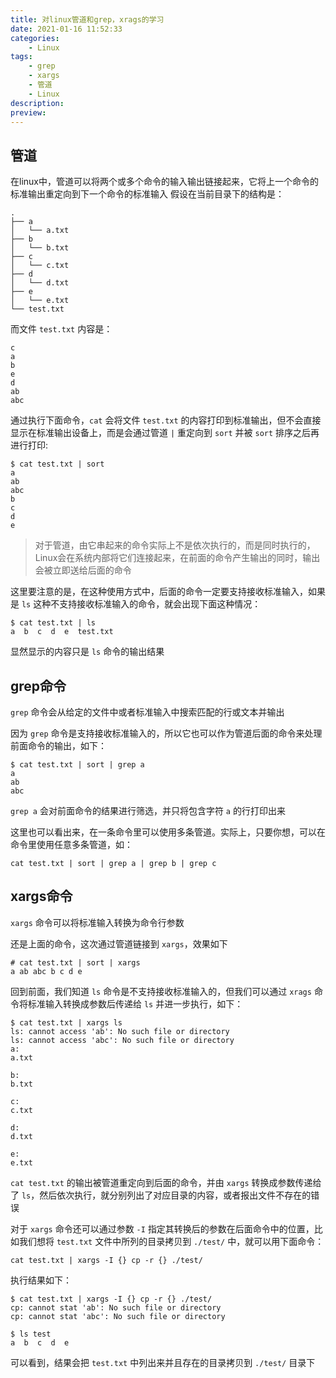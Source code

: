 ```yaml
---
title: 对linux管道和grep，xrags的学习
date: 2021-01-16 11:52:33
categories: 
    - Linux
tags: 
    - grep
    - xargs
    - 管道
    - Linux
description:
preview:
---
```


## 管道
在linux中，管道可以将两个或多个命令的输入输出链接起来<!--more-->，它将上一个命令的标准输出重定向到下一个命令的标准输入
假设在当前目录下的结构是：
```
.
├── a
│   └── a.txt
├── b
│   └── b.txt
├── c
│   └── c.txt
├── d
│   └── d.txt
├── e
│   └── e.txt
└── test.txt
```
而文件 `test.txt` 内容是：
```
c
a
b
e
d
ab
abc
```
通过执行下面命令，`cat` 会将文件 `test.txt` 的内容打印到标准输出，但不会直接显示在标准输出设备上，而是会通过管道 `|` 重定向到 `sort` 并被 `sort` 排序之后再进行打印:
```
$ cat test.txt | sort
a
ab
abc
b
c
d
e
```

> 对于管道，由它串起来的命令实际上不是依次执行的，而是同时执行的，Linux会在系统内部将它们连接起来，在前面的命令产生输出的同时，输出会被立即送给后面的命令 

这里要注意的是，在这种使用方式中，后面的命令一定要支持接收标准输入，如果是 `ls` 这种不支持接收标准输入的命令，就会出现下面这种情况：
```
$ cat test.txt | ls
a  b  c  d  e  test.txt
```
显然显示的内容只是 `ls` 命令的输出结果

## grep命令
`grep` 命令会从给定的文件中或者标准输入中搜索匹配的行或文本并输出

因为 `grep` 命令是支持接收标准输入的，所以它也可以作为管道后面的命令来处理前面命令的输出，如下：
```
$ cat test.txt | sort | grep a
a
ab
abc
```
`grep a` 会对前面命令的结果进行筛选，并只将包含字符 `a` 的行打印出来

这里也可以看出来，在一条命令里可以使用多条管道。实际上，只要你想，可以在命令里使用任意多条管道，如：
```
cat test.txt | sort | grep a | grep b | grep c
```

## xargs命令
`xargs` 命令可以将标准输入转换为命令行参数

还是上面的命令，这次通过管道链接到 `xargs`，效果如下
```
# cat test.txt | sort | xargs
a ab abc b c d e
```

回到前面，我们知道 `ls` 命令是不支持接收标准输入的，但我们可以通过 `xrags` 命令将标准输入转换成参数后传递给 `ls` 并进一步执行，如下：
```
$ cat test.txt | xargs ls
ls: cannot access 'ab': No such file or directory
ls: cannot access 'abc': No such file or directory
a:
a.txt

b:
b.txt

c:
c.txt

d:
d.txt

e:
e.txt
```
`cat test.txt` 的输出被管道重定向到后面的命令，并由 `xargs` 转换成参数传递给了 `ls`，然后依次执行，就分别列出了对应目录的内容，或者报出文件不存在的错误

对于 `xargs` 命令还可以通过参数 `-I` 指定其转换后的参数在后面命令中的位置，比如我们想将 `test.txt` 文件中所列的目录拷贝到 `./test/` 中，就可以用下面命令：
```
cat test.txt | xargs -I {} cp -r {} ./test/
```
执行结果如下：
```
$ cat test.txt | xargs -I {} cp -r {} ./test/
cp: cannot stat 'ab': No such file or directory
cp: cannot stat 'abc': No such file or directory

$ ls test
a  b  c  d  e
```
可以看到，结果会把 `test.txt` 中列出来并且存在的目录拷贝到 `./test/` 目录下